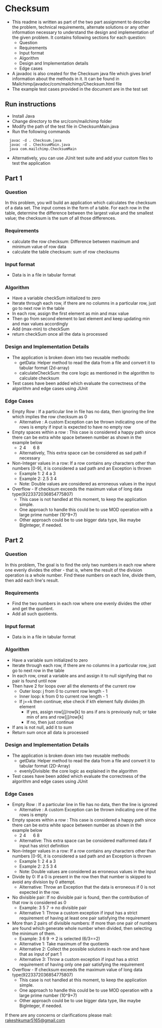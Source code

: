 # Checksum
- This readme is written as part of the two part assignment to describe the problem, technical requirements, alternate solutions or any other information necessary to understand the design and implementation of the given problem. It contains following sections for each question:
  - Question
  - Requirements
  - Input format
  - Algorithm
  - Design and Implementation details
  - Edge cases
- A javadoc is also created for the Checksum java file which gives brief information about the  methods in it. It can be found in Mailchimp/javadoc/com/mailchimp/Checksum.html file
- The example test cases provided in the document are in the test set

## Run instructions
- Install Java 
- Change directory to the src/com/mailchimp folder
- Modify the path of the test file in ChecksumMain.java
- Run the following commands 
``` 
  javac -d . Checksum.java
  javac -d . ChecksumMain.java
  java com.mailchimp.ChecksumMain
```
- Alternatively, you can use JUnit test suite and add your custom files to test the application
  


## Part 1
### Question
In this problem, you will build an application which calculates the checksum of a data set. The input comes in the form of a table. For each row in the table, determine the difference between the largest value and the smallest value; the checksum is the sum of all those differences.

### Requirements
- calculate the row checksum: Difference between maximum and minimum value of row data 
- calculate the table checksum: sum of row checksums

### Input format
- Data is in a file in tabular format

### Algorithm
- Have a variable checkSum initialized to zero
- Iterate through each row, if there are no columns in a particular row, just go to next row in the table
- In each row, assign the first element as min and max value
- Then go from second element to last element and keep updating min and max values accordingly
- Add (max-min) to checkSum
- return checkSum once all the data is processed

### Design and Implementation Details
- The application is broken down into two reusable methods:
  - getData: Helper method to read the data from a file and convert it to tabular format (2d-array)
  - calculateCheckSum: the core logic as mentioned in the algorithm to calculate checksum
- Test cases have been added which evaluate the correctness of the algorithm and edge cases using JUnit


### Edge Cases
- Empty Row : If a particular line in file has no data, then ignoring the line which implies the row checksum as 0 
    - Alternative : A custom Exception can be thrown indicating one of the rows is empty if input is expected to have no empty row
- Empty spaces within a row : This case is considered a happy path since there can be extra white space between number as shown in the example below
  - 2 4 &nbsp;&nbsp;&nbsp;&nbsp;       6 8
  - Alternatively, This extra space can be considered as sad path if necessary
- Non-Integer values in a row: If a row contains any characters other than numbers [0-9], it is considered a sad path and an Exception is thrown
  - Example 1: 2 4 a  3
  - Example 2: 2.5 3 4
  - Note: Double values are considered as erroneous values in the input
- Overflow - If checksum exceeds the maximum value of long data type(9223372036854775807)
  - This case is not handled at this moment, to keep the application simple.
  - One approach to handle this could be to use MOD operation with a large prime number (10^9+7)
  - Other approach could be to use bigger data type, like maybe BigInteger, if needed.

## Part 2
### Question
In this problem, The goal is to find the only two numbers in each row where one evenly divides the other - that is, where the result of the division operation is a whole number. Find these numbers on each line, divide them, then add each line's result.

### Requirements
- Find the two numbers in each row where one evenly divides the other and get the quotient.
- Add all such quotients.

### Input format
- Data is in a file in tabular format

### Algorithm
- Have a variable sum initialized to zero
- Iterate through each row, if there are no columns in a particular row, just go to next row in the table
- In each row, creat a variable ans and assign it to null signifying that no pair is found until now
- Then have 2 for loops over all the elements of the current row 
  - Outer loop: j from 0 to current row length - 1
  - Inner loop: k from 0 to current row length - 1
  - If j==k then continue; else check if kth element fully divides jth element
    - If yes, assign row[j]/row[k] to ans if ans is previously null; or take min of ans and row[j]/row[k]
    - If no, then just continue
- If ans is not null, add it to sum
- Return sum once all data is processed

### Design and Implementation Details
- The application is broken down into two reusable methods:
  - getData: Helper method to read the data from a file and convert it to tabular format (2D-Array)
  - evenlyDivisible: the core logic as explained in the algorithm
- Test cases have been added which evaluate the correctness of the algorithm and edge cases using JUnit

### Edge Cases
- Empty Row : If a particular line in file has no data, then the line is ignored
  - Alternative : A custom Exception can be thrown indicating one of the rows is empty
- Empty spaces within a row : This case is considered a happy path since there can be extra white space between number as shown in the example below
  - 2 4 &nbsp;&nbsp;&nbsp;&nbsp;       6 8
  - Alternative: This extra space can be considered malformed data if input has strict definition
- Non-Integer values in a row: If a row contains any characters other than numbers [0-9], it is considered a sad path and an Exception is thrown
  - Example 1: 2 4 a  3
  - Example 2: 2.5 3 4
  - Note: Double values are considered as erroneous values in the input
- Divide by 0: If a 0 is present in the row then that number is skipped to avoid any division by 0 attempt.
  - Alternative: Throw an Exception that the data is erroneous if 0 is not expected in the row.
- No divisible pair: If no divisible pair is found, then the contribution of that row is considered as 0
  - Example: 3 5 7 -> no divisible pair
  - Alternative 1: Throw a custom exception if input has a strict requirement of having at least one pair satisfying the requirement
- More than 2 pairs of divisible numbers: If more than one pair of numbers are found which generate whole number when divided, then selecting the minimum of them.
  - Example: 3 6 9 -> 2 is selected (6/3==2)
  - Alternative 1: Take maximum of the quotients
  - Alternative 2: Collect the possible solutions in each row and have that as input of part 1
  - Alternative 3: Throw a custom exception if input has a strict requirement of having only one pair satisfying the requirement
- Overflow - If checksum exceeds the maximum value of long data type(9223372036854775807)
  - This case is not handled at this moment, to keep the application simple.
  - One approach to handle this could be to use MOD operation with a large prime number (10^9+7)
  - Other approach could be to use bigger data type, like maybe BigInteger, if needed.
  
If there are any concerns or clarifications please mail: rakeshkumar5165@gmail.com

  



